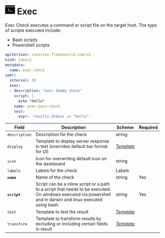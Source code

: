 # <img src='https://raw.githubusercontent.com/flanksource/flanksource-ui/main/src/icons/console.svg' style='height: 32px'/> Exec

Exec Check executes a command or script file on the target host. The type of scripts executed include:

- Bash scripts
- Powershell scripts

```yaml
apiVersion: canaries.flanksource.com/v1
kind: Canary
metadata:
  name: exec-check
spec:
  interval: 30
  exec:
  - description: "exec dummy check"
    script: |
      echo "hello"
    name: exec-pass-check
    test:
      expr: 'results.Stdout == "hello"'
```

| Field | Description | Scheme | Required |
| ----- | ----------- | ------ | -------- |
| `description` | Description for the check | string |  |
| `display` | Template to display server response in text (overrides default bar format for UI) | [*Template*](../concepts/templating.md) |  |
| `icon` | Icon for overwriting default icon on the dashboard | string |  |
| `labels` | Labels for the check | Labels |  |
| **`name`** | Name of the check | string | Yes |
| **`script`** | Script can be a inline script or a path to a script that needs to be executed. On windows executed via powershell and in darwin and linux executed using bash. | *string* | Yes |
| `test` | Template to test the result | [*Template*](../concepts/templating.md) |  |
| `transform` | Template to transform results by excluding or including certain fields in result | [*Template*](../concepts/templating.md) |  |
